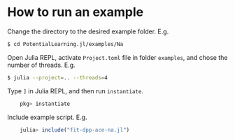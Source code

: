 # How to run an example

Change the directory to the desired example folder. E.g.
```bash
$ cd PotentialLearning.jl/examples/Na
```

Open Julia REPL, activate ```Project.toml``` file in folder ```examples```, and chose the number of threads. E.g.
```bash
$ julia --project=.. --threads=4
```

Type ```]``` in Julia REPL, and then run ```instantiate```.
```julia
    pkg> instantiate
```

Include example script. E.g.
```julia
    julia> include("fit-dpp-ace-na.jl")
```
